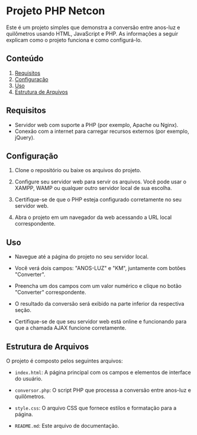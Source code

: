 # Projeto PHP Netcon

Este é um projeto simples que demonstra a conversão entre anos-luz e quilômetros usando HTML, JavaScript e PHP. As informações a seguir explicam como o projeto funciona e como configurá-lo.

## Conteúdo

1. [Requisitos](#requisitos)
2. [Configuração](#configuração)
3. [Uso](#uso)
4. [Estrutura de Arquivos](#estrutura-de-arquivos)

## Requisitos

- Servidor web com suporte a PHP (por exemplo, Apache ou Nginx).
- Conexão com a internet para carregar recursos externos (por exemplo, jQuery).

## Configuração

1. Clone o repositório ou baixe os arquivos do projeto.

2. Configure seu servidor web para servir os arquivos. Você pode usar o XAMPP, WAMP ou qualquer outro servidor local de sua escolha.

3. Certifique-se de que o PHP esteja configurado corretamente no seu servidor web.

4. Abra o projeto em um navegador da web acessando a URL local correspondente.

## Uso

- Navegue até a página do projeto no seu servidor local.

- Você verá dois campos: "ANOS-LUZ" e "KM", juntamente com botões "Converter".

- Preencha um dos campos com um valor numérico e clique no botão "Converter" correspondente.

- O resultado da conversão será exibido na parte inferior da respectiva seção.

- Certifique-se de que seu servidor web está online e funcionando para que a chamada AJAX funcione corretamente.

## Estrutura de Arquivos

O projeto é composto pelos seguintes arquivos:

- `index.html`: A página principal com os campos e elementos de interface do usuário.

- `conversor.php`: O script PHP que processa a conversão entre anos-luz e quilômetros.

- `style.css`: O arquivo CSS que fornece estilos e formatação para a página.

- `README.md`: Este arquivo de documentação.
